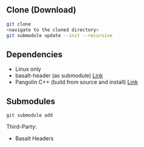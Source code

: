 
## Clone (Download)
``` bash
git clone
<navigate to the cloned directory>
git submodule update --init --recursive
```

## Dependencies
- Linux only
- basalt-header (as submodule) [Link](https://gitlab.com/VladyslavUsenko/basalt-headers)
- Pangolin C++ (build from source and install) [Link](https://github.com/stevenlovegrove/Pangolin)


## Submodules

`git submodule add`

Third-Party:
- Basalt Headers